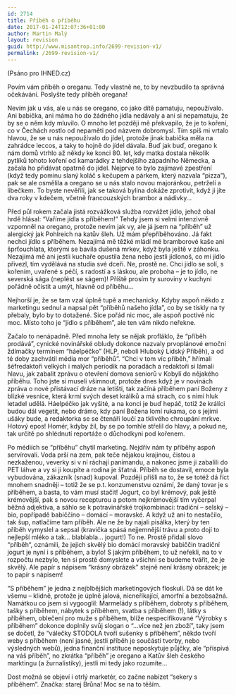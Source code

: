 ```yaml
---
id: 2714
title: Příběh o příběhu
date: 2017-01-24T12:07:36+01:00
author: Martin Malý
layout: revision
guid: http://www.misantrop.info/2699-revision-v1/
permalink: /2699-revision-v1/
---
```

<span style="font-weight: 400;">(Psáno pro IHNED.cz)</span>

<span style="font-weight: 400;">Povím vám příběh o oreganu. Tedy vlastně ne, to by nevzbudilo ta správná očekávání. Poslyšte tedy příběh oregana!</span>

<span style="font-weight: 400;">Nevím jak u vás, ale u nás se oregano, co jako dítě pamatuju, nepoužívalo. Ani babička, ani máma ho do žádného jídla nedávaly a ani si nepamatuju, že by se o něm kdy mluvilo. O mnoho let později mě překvapilo, že je to koření, co v Čechách rostlo od nepaměti pod názvem dobromysl. Tím spíš mi vrtalo hlavou, že se u nás nepoužívalo do jídel, protože jinak babička měla na zahrádce leccos, a taky to hojně do jídel dávala. Buď jak buď, oregano k nám domů vtrhlo až někdy ke konci 80. let, kdy matka dostala několik pytlíků tohoto koření od kamarádky z tehdejšího západního Německa, a začala ho přidávat opatrně do jídel. Nejprve to bylo zajímavé zpestření (když tedy pominu slaný koláč s kečupem a párkem, který nazvala “pizza”), pak se ale osmělila a oregano se u nás stalo novou majoránkou, petrželí a libečkem. To byste nevěřili, jak se taková bylina dokáže zprotivit, když ji jíte dva roky v kdečem, včetně francouzských brambor a nádivky…</span>

<span style="font-weight: 400;">Před půl rokem začala jistá rozvážková služba rozvážet jídlo, jehož obal hrdě hlásal: “Vaříme jídla s příběhem!” Tehdy jsem si velmi intenzivně vzpomněl na oregano, protože nevím jak vy, ale já jsem na “příběh” už alergický jak Pohlreich na katův šleh. Už mám přepříběhováno. Já fakt nechci jídlo s příběhem. Nezajímá mě těžké mládí mé bramborové kaše ani šprťouchlata, kterými se bavila dušená mrkev, když byla ještě v záhonku. Nezajímá mě ani jestli kuchaře opustila žena nebo jestli jídlonoš, co mi jídlo přivezl, tím vydělává na studia své dceři. Ne, prostě ne. Chci jídlo se solí, s kořením, uvařené s péčí, s radostí a s láskou, ale proboha &#8211; je to jídlo, ne severská sága (neplést se ságem)! Příště prosím ty suroviny v kuchyni pořádně očistit a umýt, hlavně od příběhu…</span>

<span style="font-weight: 400;">Nejhorší je, že se tam vzal úplně tupě a mechanicky. Kdyby aspoň někdo z marketingu sednul a napsal pět “příběhů našeho jídla”, co by se tiskly na ty přebaly, bylo by to dotažené. Sice pořád nic moc, ale aspoň poctivé nic moc. Místo toho je “jídlo s příběhem”, ale ten vám nikdo neřekne.</span>

<span style="font-weight: 400;">Začalo to nenápadně. Před mnoha lety se nějak profláklo, že “příběh prodává”, cynické novinářské obludy dokonce nazvaly prvoplánové emoční ždímačky termínem “háelpéčko” (HLP, neboli Hluboký Lidský Příběh), a od té doby zachvátil média mor “příběhů”. “Chci v tom víc příběh,” hřímali šéfredaktoři velkých i malých periodik na poradách a redaktoři si lámali hlavu, jak zabalit zprávu o otevření domova seniorů v Kobylí do nějakého příběhu. Toho jste si museli všimnout, protože dnes když je v novinách zpráva o nové přistávací dráze na letišti, tak začíná příběhem paní Boženy z blízké vesnice, která krmí svých deset králíků a má strach, co s nimi hluk letadel udělá. Háelpéčko jak vyšité, a na konci je buď hepáč, totiž že králíci budou dál vegetit, nebo drámo, kdy paní Božena lomí rukama, co s jejími ušáky bude, a redaktorka se se čtenáři loučí za tklivého chroupání mrkve. Hotový epos! Homér, kdyby žil, by se po tomhle střelil do hlavy, a pokud ne, tak určitě po shlédnutí reportáže o důchodkyni pod kořenem.</span>



<span style="font-weight: 400;">Po médiích se “příběhu” chytil marketing. Nejdřív nám ty příběhy aspoň servírovali. Voda prší na zem, pak teče nějakou krajinou, čistou a nezkaženou, veverky si v ní ráchají panímandu, a nakonec jsme ji zabalili do PET láhve a vy si ji koupíte a rodina je šťatná. Příběh se dostavil, emoce byla vybudována, zákazník (snad) kupoval. Později přišli na to, že se totéž dá říct mnohem snadněji &#8211; totiž že se p.t. konzumenstvu oznámí, že daný tovar je s příběhem, a basta, to vám musí stačit! Jogurt, co byl krémový, pak ještě krémovější, pak s novou recepturou a potom nejkrémovější tím vyčerpal běžná adjektiva, a sáhlo se k potravinářské trojkombinaci: tradiční &#8211; selský &#8211; bio, popřípadě babiččino &#8211; domácí &#8211; moravské. A když už ani to nestačilo, tak šup, natlačíme tam příběh. Ale ne že by najali pisálka, který by ten příběh vymyslel a sepsal (kravička spásá nejjemnější trávu a proto dojí to nejlepší mléko a tak… blablabla… jogurt!) To ne. Prostě přidali slovo “příběh&#8220;, oznámili, že jejich skvělý bio domácí moravský babiččin tradiční jogurt je nyní i s příběhem, a bylo! S jakým příběhem, to už neřekli, na to v rozpočtu nezbylo, ten si prostě domyslete a všichni se budeme tvářit, že je skvělý. Ale papír s nápisem “krásný obrázek” stejně není krásný obrázek; je to papír s nápisem!</span>

<span style="font-weight: 400;">“S příběhem” je jedna z nejblbějších marketingových floskulí. Dá se dát ke všemu &#8211; klidně, protože je úplně jalová, nicneříkající, amorfní a bezobsažná. Namátkou co jsem si vygooglil: Marmelády s příběhem, dobroty s příběhem, tašky s příběhem, nábytek s příběhem, svatba s příběhem (!), látky s příběhem, oblečení pro muže s příběhem, blíže nespecifikované “Výrobky s příběhem” dokonce doplnily svůj slogan o “&#8230;více než jen zboží”, taky jsem se dočetl, že “válečky STODOLA tvoří sušenky s příběhem”, někdo tvoří weby s příběhem (není jasné, jestli příběh je součástí tvorby, nebo výsledných webů), jedna finanční instituce neposkytuje půjčky, ale “přispívá na váš příběh”, no zkrátka “příběh” je oregano a Katův šleh českého marktingu (a žurnalistiky), jestli mi tedy jako rozumíte…</span>

<span style="font-weight: 400;">Dost možná se objeví i otrlý marketér, co začne nabízet “sekery s příběhem”. Značka: starej Brůna! Moc se na to těším.</span>